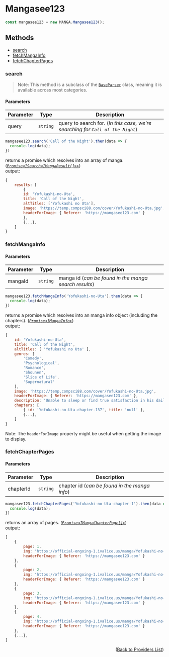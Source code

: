 <h1> Mangasee123 </h1>

```ts
const mangasee123 = new MANGA.Mangasee123();
```

<h2>Methods</h2>

- [search](#search)
- [fetchMangaInfo](#fetchmangainfo)
- [fetchChapterPages](#fetchchapterpages)

### search
> Note: This method is a subclass of the [`BaseParser`](https://github.com/consumet/extensions/blob/master/src/models/base-parser.ts) class, meaning it is available across most categories.
> 
<h4>Parameters</h4>

| Parameter | Type     | Description                                                                  |
| --------- | -------- | ---------------------------------------------------------------------------- |
| query     | `string` | query to search for. (*In this case, we're searching for `Call of the Night`*) |

```ts
mangasee123.search('Call of the Night').then(data => {
  console.log(data);
})
```
returns a promise which resolves into an array of manga. (*[`Promise<ISearch<IMangaResult[]>>`](https://github.com/consumet/extensions/blob/master/src/models/types.ts#L97-L106)*)\
output:
```js
{
    results: [
        {
        id: 'Yofukashi-no-Uta',
        title: 'Call of the Night',
        altTitles: ['Yofukashi no Uta'],
        image: 'https://temp.compsci88.com/cover/Yofukashi-no-Uta.jpg',
        headerForImage: { Referer: 'https://mangasee123.com' }
        },
        {...},
    ]
}
```

### fetchMangaInfo

<h4>Parameters</h4>

| Parameter | Type     | Description                                                    |
| --------- | -------- | -------------------------------------------------------------- |
| mangaId   | `string` | manga id (*can be found in the manga search results*) |

```ts
mangasee123.fetchMangaInfo('Yofukashi-no-Uta').then(data => {
  console.log(data);
})
```
returns a promise which resolves into an manga info object (including the chapters). (*[`Promise<IMangaInfo>`](https://github.com/consumet/extensions/blob/master/src/models/types.ts#L115-L120)*)\
output:
```js
{
    id: 'Yofukashi-no-Uta',
    title: 'Call of the Night',
    altTitles: [ 'Yofukashi no Uta' ],
    genres: [
        'Comedy',
        'Psychological',
        'Romance',
        'Shounen',
        'Slice of Life',
        'Supernatural'
    ],
    image: 'https://temp.compsci88.com/cover/Yofukashi-no-Uta.jpg',
    headerForImage: { Referer: 'https://mangasee123.com' },
    description: 'Unable to sleep or find true satisfaction in his daily life, Yamori Kou begins wandering the night streets. He encounters a strange girl named Nanakusa Nazuna who offers to help soothe his insomnia by sleeping beside him, but it is not merely a one-way exchange...',
    chapters: [
        { id: 'Yofukashi-no-Uta-chapter-137', title: 'null' },
        {...},
    ]
}
```
Note: The `headerForImage` property might be useful when getting the image to display.

### fetchChapterPages

<h4>Parameters</h4>

| Parameter | Type     | Description                                              |
| --------- | -------- | -------------------------------------------------------- |
| chapterId | `string` | chapter id (*can be found in the manga info*) |

```ts
mangasee123.fetchChapterPages('Yofukashi-no-Uta-chapter-1').then(data => {
  console.log(data);
})
```
returns an array of pages. (*[`Promise<IMangaChapterPage[]>`](https://github.com/consumet/extensions/blob/master/src/models/types.ts#L122-L126)*)\
output:
```js
[
    {
        page: 1,
        img: 'https://official-ongoing-1.ivalice.us/manga/Yofukashi-no-Uta/0001-001.png',
        headerForImage: { Referer: 'https://mangasee123.com' }
    },
    {
        page: 2,
        img: 'https://official-ongoing-1.ivalice.us/manga/Yofukashi-no-Uta/0001-002.png',
        headerForImage: { Referer: 'https://mangasee123.com' }
    },
    {
        page: 3,
        img: 'https://official-ongoing-1.ivalice.us/manga/Yofukashi-no-Uta/0001-003.png',
        headerForImage: { Referer: 'https://mangasee123.com' }
    },
    {
        page: 4,
        img: 'https://official-ongoing-1.ivalice.us/manga/Yofukashi-no-Uta/0001-004.png',
        headerForImage: { Referer: 'https://mangasee123.com' }
    },
    {...},
]
```

<p align="end">(<a href="https://github.com/consumet/extensions/blob/master/docs/guides/manga.md#">Back to Providers List</a>)</p>
